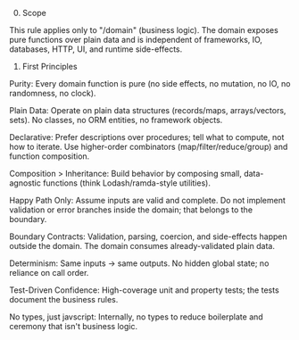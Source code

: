 0) Scope

This rule applies only to "/domain" (business logic). The domain exposes pure functions over plain data and is independent of frameworks, IO, databases, HTTP, UI, and runtime side-effects.

1) First Principles

Purity: Every domain function is pure (no side effects, no mutation, no IO, no randomness, no clock).

Plain Data: Operate on plain data structures (records/maps, arrays/vectors, sets). No classes, no ORM entities, no framework objects.

Declarative: Prefer descriptions over procedures; tell what to compute, not how to iterate. Use higher-order combinators (map/filter/reduce/group) and function composition.

Composition > Inheritance: Build behavior by composing small, data-agnostic functions (think Lodash/ramda-style utilities).

Happy Path Only: Assume inputs are valid and complete. Do not implement validation or error branches inside the domain; that belongs to the boundary.

Boundary Contracts: Validation, parsing, coercion, and side-effects happen outside the domain. The domain consumes already-validated plain data.

Determinism: Same inputs → same outputs. No hidden global state; no reliance on call order.

Test-Driven Confidence: High-coverage unit and property tests; the tests document the business rules.

No types, just javscript: Internally, no types to reduce boilerplate and ceremony that isn't business logic.
